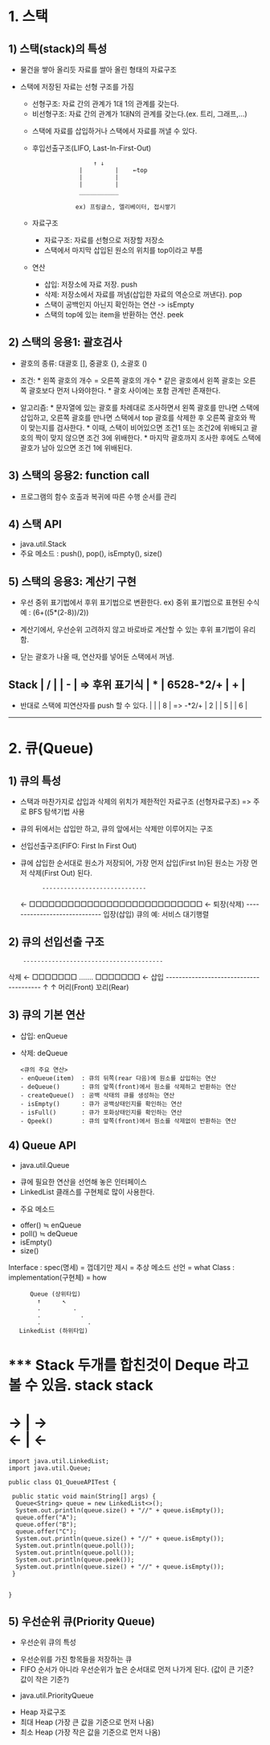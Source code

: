 # 1. 스택

## 1) 스택(stack)의 특성

- 물건을 쌓아 올리듯 자료를 쌀아 올린 형태의 자료구조
- 스택에 저장된 자료는 선형 구조를 가짐
  * 선형구조: 자료 간의 관계가 1대 1의 관계를 갖는다.
  * 비선형구조: 자료 간의 관계가 1대N의 관계를 갖는다.(ex. 트리, 그래프,...)
  
  - 스택에 자료를 삽입하거나 스택에서 자료를 꺼낼 수 있다.
  - 후입선출구조(LIFO, Last-In-First-Out)

                         ↑ ↓
                     |         |    ←top
                     |         |
                     |         |
                     ___________
       
                    ex) 프링글스, 엘리베이터, 접시쌓기
  
  
  - 자료구조
    * 자료구조: 자료를 선형으로 저장할 저장소
    * 스택에서 마지막 삽입된 원소의 위치를 top이라고 부름
  
  - 연산
    * 삽입: 저장소에 자료 저장. push
    * 삭제: 저장소에서 자료를 꺼냄(삽입한 자료의 역순으로 꺼낸다). pop
    * 스택이 공백인지 아닌지 확인하는 연산 -> isEmpty
    * 스택의 top에 있는 item을 반환하는 연산. peek


## 2) 스택의 응용1: 괄호검사

- 괄호의 종류: 대괄호 [], 중괄호 {}, 소괄호 ()
- 조건:  * 왼쪽 괄호의 개수 = 오른쪽 괄호의 개수
         * 같은 괄호에서 왼쪽 괄호는 오른쪽 괄호보다 먼저 나와야한다.
         * 괄호 사이에는 포함 관계만 존재한다.

- 알고리즘: * 문자열에 있는 괄호를 차례대로 조사하면서 왼쪽 괄호를 만나면 스택에 삽입하고, 오른쪽 괄호를 만나면 스택에서 top 괄호를 삭제한 후
              오른쪽 괄호와 짝이 맞는지를 검사한다.
            * 이때, 스택이 비어있으면 조건1 또는 조건2에 위배되고 괄호의 짝이 맞지 않으면 조건 3에 위배한다.
            * 마지막 괄호까지 조사한 후에도 스택에 괄호가 남아 있으면 조건 1에 위배된다.


## 3) 스택의 응용2: function call

- 프로그램의 함수 호출과 복귀에 따른 수행 순서를 관리


## 4) 스택 API

- java.util.Stack
- 주요 메소드 : push(), pop(), isEmpty(), size()



## 5) 스택의 응용3: 계산기 구현

- 우선 중위 표기법에서 후위 표기법으로 변환한다.
 ex) 중위 표기법으로 표현된 수식 예 : (6+((5*(2-8))/2))
 
- 계산기에서, 우선순위 고려하지 않고 바로바로 계산할 수 있는 후위 표기법이 유리함.
- 닫는 괄호가 나올 때, 연산자를 넣어둔 스택에서 꺼냄.

Stack
| / |
| - |     =>   후위 표기식
| * |         6528-*2/+
| + |
-----

- 반대로 스택에 피연산자를 push 할 수 있다.
|  |
| 8 |  =>  -*2/+
| 2 |
| 5 |
| 6 |
----



# 2. 큐(Queue)

## 1) 큐의 특성
- 스택과 마찬가지로 삽입과 삭제의 위치가 제한적인 자료구조 (선형자료구조)  => 주로 BFS 탐색기법 사용
- 큐의 뒤에서는 삽입만 하고, 큐의 앞에서는 삭제만 이루어지는 구조
- 선입선출구조(FIFO: First In First Out)
- 큐에 삽입한 순서대로 원소가 저장되어, 가장 먼저 삽입(First In)된 원소는 가장 먼저 삭제(First Out) 된다.

            -----------------------------
     ←      □□□□□□□□□□□□□□□□□□□□□□□□□□□     ←
퇴장(삭제)  -----------------------------  입장(삽입)
               큐의 예: 서비스 대기행렬
               


## 2) 큐의 선입선출 구조
        ---------------------------------------
삭제 ←  □□□□□□□       .......        □□□□□□□   ← 삽입
        ---------------------------------------
        ↑                                  ↑
      머리(Front)                       꼬리(Rear)


## 3) 큐의 기본 연산
- 삽입: enQueue
- 삭제: deQueue

      <큐의 주요 연산>
      - enQueue(item)  : 큐의 뒤쪽(rear 다음)에 원소를 삽입하는 연산
      - deQueue()      : 큐의 앞쪽(front)에서 원소를 삭제하고 반환하는 연산
      - createQueue()  : 공백 삭태의 큐를 생성하는 연산
      - isEmpty()      : 큐가 공백상태인지를 확인하는 연산
      - isFull()       : 큐가 포화상태인지를 확인하는 연산
      - Qpeek()        : 큐의 앞쪽(front)에서 원소를 삭제없이 반환하는 연산
 

## 4) Queue API
- java.util.Queue
 * 큐에 필요한 연산을 선언해 놓은 인터페이스
 * LinkedList 클래스를 구현체로 많이 사용한다.
 
- 주요 메소드
 * offer()  ≒ enQueue
 * poll()   ≒ deQueue
 * isEmpty()
 * size()
 
Interface : spec(명세) = 껍데기만 제시 =  추상 메소드 선언 = what 
Class : implementation(구현체) = how

          Queue (상위타입)
            ↑      ↖
            .         .
            .           .
            .             .
       LinkedList (하위타입)
       
*** Stack 두개를 합친것이 Deque 라고 볼 수 있음.
    stack        stack
 ========================
→            |          →                   
←            |          ←
 ========================
 
  
  
    import java.util.LinkedList;
    import java.util.Queue;

    public class Q1_QueueAPITest {

     public static void main(String[] args) {
      Queue<String> queue = new LinkedList<>();
      System.out.println(queue.size() + "//" + queue.isEmpty());
      queue.offer("A");
      queue.offer("B");
      queue.offer("C");
      System.out.println(queue.size() + "//" + queue.isEmpty());
      System.out.println(queue.poll());
      System.out.println(queue.poll());
      System.out.println(queue.peek());
      System.out.println(queue.size() + "//" + queue.isEmpty());
     }


    } 


## 5) 우선순위 큐(Priority Queue)

- 우선순위 큐의 특성
 * 우선순위를 가진 항목들을 저장하는 큐
 * FIFO 순서가 아니라 우선순위가 높은 순서대로 먼저 나가게 된다. (값이 큰 기준? 값이 작은 기준?)

- java.util.PriorityQueue
 * Heap 자료구조
 * 최대 Heap (가장 큰 값을 기준으로 먼저 나옴)
 * 최소 Heap (가장 작은 값을 기준으로 먼저 나옴)


